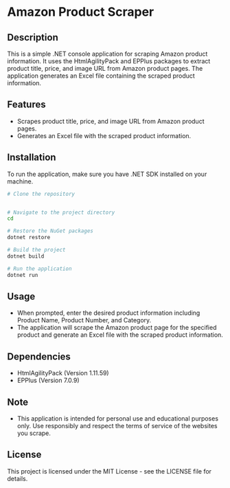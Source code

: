 # Amazon Product Scraper

## Description
This is a simple .NET console application for scraping Amazon product information. It uses the HtmlAgilityPack and EPPlus packages to extract product title, price, and image URL from Amazon product pages. The application generates an Excel file containing the scraped product information.

## Features
- Scrapes product title, price, and image URL from Amazon product pages.
- Generates an Excel file with the scraped product information.

## Installation
To run the application, make sure you have .NET SDK installed on your machine.

```bash
# Clone the repository


# Navigate to the project directory
cd 

# Restore the NuGet packages
dotnet restore

# Build the project
dotnet build

# Run the application
dotnet run
```


## Usage
- When prompted, enter the desired product information including Product Name, Product Number, and Category.
- The application will scrape the Amazon product page for the specified product and generate an Excel file with the scraped product information.

## Dependencies
- HtmlAgilityPack (Version 1.11.59)
- EPPlus (Version 7.0.9)

## Note
- This application is intended for personal use and educational purposes only. Use responsibly and respect the terms of service of the websites you scrape.

## License
This project is licensed under the MIT License - see the LICENSE file for details.